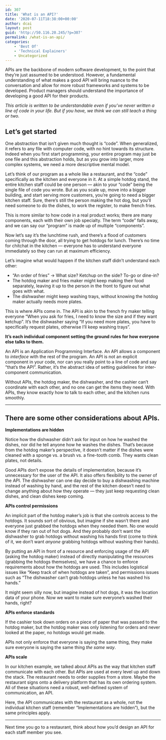 ```yaml
---
id: 307
title: 'What is an API?'
date: '2020-07-11T18:38:00+00:00'
author: dcai
layout: post
guid: 'http://50.116.20.245/?p=307'
permalink: /what-is-an-api/
categories:
    - 'Best Of'
    - 'Technical Explainers'
    - Uncategorized
---
```


APIs are the backbone of modern software development, to the point that they’re just assumed to be understood. However, a fundamental understanding of what makes a good API will bring nuance to the conversation and allow for more robust frameworks and systems to be developed. Product managers should understand the importance of developing a good API for their products.

*This article is written to be understandable even if you’ve never written a line of code in your life. But if you have, we think we can still teach a thing or two.*

## **Let’s get started**

One abstraction that isn’t given much thought is “code”. When generalized, it refers to any file with computer code, with no hint towards its structure. Indeed when you first start programming, your entire program may just be one file and this abstraction holds, but as you grow into larger, more complex systems, we need a more descriptive mental model.

Let’s think of our program as a whole like a restaurant, and the “code” specifically as the kitchen and everyone in it. At a simple hotdog stand, the entire kitchen staff could be one person — akin to your “code” being the single file of code you wrote. But as you scale up, move into a bigger building, and start serving more customers, you’re going to need a bigger kitchen staff. Sure, there’s still the person making the hot dog, but you’ll need someone to do the dishes, to work the register, to make french fries.

This is more similar to how code in a real product works; there are many components, each with their own job specialty. The term “code” falls away, and we can say our “program” is made up of multiple “components”.

Now let’s say it’s the lunchtime rush, and there’s a flood of customers coming through the door, all trying to get hotdogs for lunch. There’s no time for chitchat in the kitchen — everyone has to understand everyone immediately so they can run at maximum efficiency.

Let’s imagine what would happen if the kitchen staff didn’t understand each other:

- “An order of fries” → What size? Ketchup on the side? To-go or dine-in?
- The hotdog maker and fries maker might keep making their food separately, leaving it up to the person in the front to figure out what goes with what.
- The dishwasher might keep washing trays, without knowing the hotdog maker actually needs more plates.

This is where APIs come in. The API is akin to the french fry maker telling everyone “When you ask for fries, I need to know the size and if they want ketchup”. It’s the dishwasher saying “If you need more plates, you have to specifically request plates, otherwise I’ll keep washing trays”.

**It’s each individual component setting the ground rules for how everyone else talks to them.**

An API is an Application Programming Interface. An API allows a component to *interface* with the rest of the program. An API is not an explicit component in your code, nor can you really point to a line of code and say “that’s the API”. Rather, it’s the abstract idea of setting guidelines for inter-component communication.

Without APIs, the hotdog maker, the dishwasher, and the cashier can’t coordinate with each other, and no one can get the items they need. With APIs, they know exactly how to talk to each other, and the kitchen runs smoothly.

- - - - - -

## **There are some other considerations about APIs.** 

**Implementations are hidden**

Notice how the dishwasher didn’t ask for input on how he washed the dishes, nor did he tell anyone how he washes the dishes. That’s because from the hotdog maker’s perspective, it doesn’t matter if the dishes were cleaned with a sponge vs. a brush vs. a fine-tooth comb. They wants clean plates, not details.

Good APIs don’t expose the details of implementation, because it’s unnecessary for the user of the API. It also offers flexibility to the owner of the API. The dishwasher can one day decide to buy a dishwashing machine instead of washing by hand, and the rest of the kitchen doesn’t need to change anything about how they operate — they just keep requesting clean dishes, and clean dishes keep coming.

**APIs control permissions**

An implicit part of the hotdog maker’s job is that she controls access to the hotdogs. It sounds sort of obvious, but imagine if she wasn’t there and everyone just grabbed the hotdogs when they needed them. No one would know if they ran out of hot dogs. And they probably don’t want the dishwasher to grab hotdogs without washing his hands first (come to think of it, we don’t want *anyone* grabbing hotdogs without washing their hands).

By putting an API in front of a resource and enforcing usage of the API (asking the hotdog maker) instead of directly manipulating the resources (grabbing the hotdogs themselves), we have a chance to enforce requirements about how the hotdogs are used. This includes logistical issues like “Keep track of when hotdogs are taken”, and permissions issues such as “The dishwasher can’t grab hotdogs unless he has washed his hands.”

It might seem silly now, but imagine instead of hot dogs, it was the location data of your phone. Now we want to make sure everyone’s washed their hands, right?

**APIs enforce standards**

If the cashier took down orders on a piece of paper that was passed to the hotdog maker, but the hotdog maker was only listening for orders and never looked at the paper, no hotdogs would get made.

APIs not only enforce that everyone is saying the same thing, they make sure everyone is saying the same thing *the same way*.

**APIs scale**

In our kitchen example, we talked about APIs as the way that kitchen staff communicate with each other. But APIs are used at every level up and down the stack. The restaurant needs to order supplies from a store. Maybe the restaurant signs onto a delivery platform that has its own ordering system. All of these situations need a robust, well-defined system of communication, an API.

Here, the API communicates with the restaurant as a whole, not the individual kitchen staff (remember “Implementations are hidden”), but the same principles apply.

- - - - - -

Next time you go to a restaurant, think about how you’d design an API for each staff member you see.